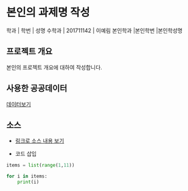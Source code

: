 # 본인의 과제명 작성

학과 | 학번 | 성명
수학과 | 201711142 | 이예림 
본인학과 |본인학번 |본인학성명


## 프로젝트 개요
본인의 프로젝트 개요에 대하여 작성합니다.

## 사용한 공공데이터 
[데이터보기](https://www.data.go.kr/dataset/fileDownload.do?atchFileId=FILE_000000001400378&fileDetailSn=1)

## 소스
* [링크로 소스 내용 보기](https://www.youtube.com/watch?v=Ix2IiLX6mS0) 

* 코드 삽입
~~~python
items = list(range(1,11))

for i in items:
    print(i)
~~~
